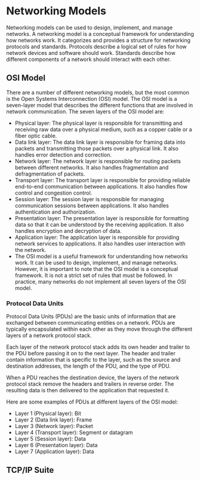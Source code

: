 # Networking Models
Networking models can be used to design, implement, and manage networks. A networking model is a conceptual framework for understanding how networks work. It categorizes and provides a structure for networking protocols and standards. Protocols describe a logical set of rules for how network devices and software should work. Standards describe how different components of a network should interact with each other.


## OSI Model
There are a number of different networking models, but the most common is the Open Systems Interconnection (OSI) model. The OSI model is a seven-layer model that describes the different functions that are involved in network communication. The seven layers of the OSI model are:

- Physical layer: The physical layer is responsible for transmitting and receiving raw data over a physical medium, such as a copper cable or a fiber optic cable.
- Data link layer: The data link layer is responsible for framing data into packets and transmitting those packets over a physical link. It also handles error detection and correction.
- Network layer: The network layer is responsible for routing packets between different networks. It also handles fragmentation and defragmentation of packets.
- Transport layer: The transport layer is responsible for providing reliable end-to-end communication between applications. It also handles flow control and congestion control.
- Session layer: The session layer is responsible for managing communication sessions between applications. It also handles authentication and authorization.
- Presentation layer: The presentation layer is responsible for formatting data so that it can be understood by the receiving application. It also handles encryption and decryption of data.
- Application layer: The application layer is responsible for providing network services to applications. It also handles user interaction with the network.
- The OSI model is a useful framework for understanding how networks work. It can be used to design, implement, and manage networks. However, it is important to note that the OSI model is a conceptual framework. It is not a strict set of rules that must be followed. In practice, many networks do not implement all seven layers of the OSI model.

### Protocol Data Units
Protocol Data Units (PDUs) are the basic units of information that are exchanged between communicating entities on a network. PDUs are typically encapsulated within each other as they move through the different layers of a network protocol stack.

Each layer of the network protocol stack adds its own header and trailer to the PDU before passing it on to the next layer. The header and trailer contain information that is specific to the layer, such as the source and destination addresses, the length of the PDU, and the type of PDU.

When a PDU reaches the destination device, the layers of the network protocol stack remove the headers and trailers in reverse order. The resulting data is then delivered to the application that requested it.

Here are some examples of PDUs at different layers of the OSI model:

- Layer 1 (Physical layer): Bit
- Layer 2 (Data link layer): Frame
- Layer 3 (Network layer): Packet
- Layer 4 (Transport layer): Segment or datagram
- Layer 5 (Session layer): Data
- Layer 6 (Presentation layer): Data
- Layer 7 (Application layer): Data

## TCP/IP Suite
